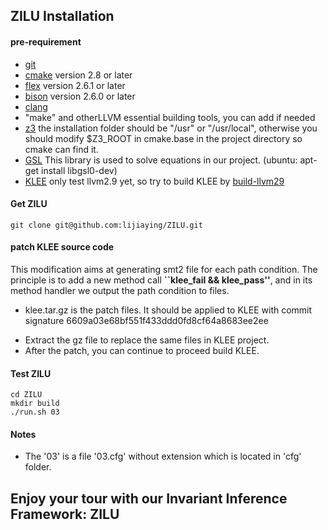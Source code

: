 ## ZILU Installation
#### pre-requirement
* [git](https://git-scm.com/downloads)
* [cmake](https://cmake.org/) version 2.8 or later
* [flex](https://github.com/westes/flex) version 2.6.1 or later
* [bison](https://www.gnu.org/software/bison/) version 2.6.0 or later
* [clang](http://clang.llvm.org/get_started.html)
* "make" and otherLLVM essential building tools, you can add if needed
* [z3](https://github.com/Z3Prover/z3) the installation folder should be "/usr" or "/usr/local", otherwise you should modify $Z3_ROOT in cmake.base in the project directory so cmake can find it. 
* [GSL](http://www.gnu.org/software/gsl/) This library is used to solve equations in our project. (ubuntu: apt-get install libgsl0-dev)
* [KLEE](https://klee.github.io/) only test llvm2.9 yet, so try to build KLEE by [build-llvm29](http://klee.github.io/build-llvm29/)


#### Get ZILU
```
git clone git@github.com:lijiaying/ZILU.git
```

#### patch KLEE source code
This modification aims at generating smt2 file for each path condition.
The principle is to add a new method call **``klee_fail && klee_pass''**, and in its method handler we output the path condition to files.

* klee.tar.gz is the patch files. It should be applied to KLEE with commit signature 6609a03e68bf551f433ddd0fd8cf64a8683ee2ee
+ Extract the gz file to replace the same files in KLEE project.
+ After the patch, you can continue to proceed build KLEE.

#### Test ZILU
```
cd ZILU
mkdir build
./run.sh 03
```

#### Notes
+ The '03' is a file '03.cfg' without extension which is located in 'cfg' folder.

## Enjoy your tour with our Invariant Inference Framework: ZILU
